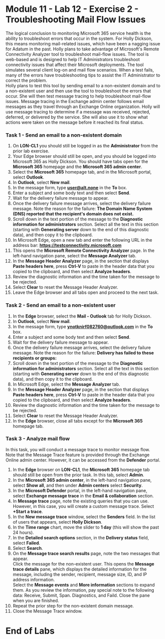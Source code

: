 # Module 11 - Lab 12 - Exercise 2 - Troubleshooting Mail Flow Issues

The logical conclusion to monitoring Microsoft 365 service health is the ability to troubleshoot errors that occur in the system. For Holly Dickson, this means monitoring mail-related issues, which have been a nagging issue for Adatum in the past. Holly plans to take advantage of Microsoft's Remote Connectivity Analyzer tool to troubleshoot mail-flow issues. The tool is web-based and is designed to help IT Administrators troubleshoot connectivity issues that affect their Microsoft deployments. The tool simulates several client log-on and mail flow scenarios. When a test fails, many of the errors have troubleshooting tips to assist the IT Administrator to correct the problem.  
Holly plans to test this tool by sending email to a non-existent domain and to a non-existent user and then use the tool to troubleshoot the errors that occur. She will then test message tracing to help troubleshoot mail-flow issues. Message tracing in the Exchange admin center follows email messages as they travel through an Exchange Online organization. Holly will use message tracing to determine if a message was received, rejected, deferred, or delivered by the service. She will also use it to show what actions were taken on the message before it reached its final status.

### Task 1 - Send an email to a non-existent domain
1. On **LON-CL1** you should still be logged in as the **Administrator** from the prior lab exercise. 
1. Your Edge browser should still be open, and you should be logged into Microsoft 365 as Holly Dickson. You should have tabs open for the **Microsoft 365** homepage and the **Microsoft 365 admin center**.
1. Select the **Microsoft 365** homepage tab, and in the Microsoft portal, select **Outlook**.
1. In **Outlook**, select **New mail**.
1. In the message form, type **user@alt.none** in the **To** box.
1. Enter a subject and some body text and then select **Send**.
1. Wait for the delivery failure message to appear.
1. Once the delivery failure message arrives, select the delivery failure message. Note the reason for the failure: **The Domain Name System (DNS) reported that the recipient's domain does not exist.**
1. Scroll down in the text portion of the message to the **Diagnostic information for administrators** section. Select all the text in this section (starting with **Generating server** down to the end of this diagnostic data), and then copy it to the clipboard.
1. In Microsoft Edge, open a new tab and enter the following URL in the address bar: **https://testconnectivity.microsoft.com**
1. This opens the **Microsoft Remote Connectivity Analyzer** page. In the left-hand navigation pane, select the **Message Analyzer** tab.
1. In the **Message Header Analyzer** page, in the section that displays **Paste headers here**, press **Ctrl-V** to paste in the header data that you copied to the clipboard, and then select **Analyze headers**.
1. Review the diagnostic information and the time taken for the message to be rejected.
1. Select **Clear** to reset the Message Header Analyzer.
1. Leave the Edge browser and all tabs open and proceed to the next task.

### Task 2 - Send an email to a non-existent user
1. In the **Edge** browser, select the **Mail - Outlook** tab for Holly Dickson.
1. In **Outlook**, select **New mail**.
1. In the message form, type **ynotknirf082760@outlook.com** in the **To** box.
1. Enter a subject and some body text and then select **Send**.
1. Wait for the delivery failure message to appear.
1. Once the delivery failure message arrives, select the delivery failure message. Note the reason for the failure: **Delivery has failed to these recipients or groups:**
1. Scroll down in the text portion of the message to the **Diagnostic information for administrators** section. Select all the text in this section (starting with **Generating server** down to the end of this diagnostic data), and then copy it to the clipboard. 
1. In Microsoft Edge, select the **Message Analyzer** tab.
1. In the **Message Header Analyzer** page, in the section that displays **Paste headers here**, press **Ctrl-V** to paste in the header data that you copied to the clipboard, and then select **Analyze headers**.
1. Review the diagnostic information and the time taken for the message to be rejected.
1. Select **Clear** to reset the Message Header Analyzer.
1. In the **Edge** browser, close all tabs except for the **Microsoft 365** homepage tab. 

### Task 3 - Analyze mail flow
In this task, you will conduct a message trace to monitor message flow. Note that the Message Trace feature is provided through the Exchange Online admin center. However, it can be accessed from the **Defender** portal.
1. In the **Edge** browser on **LON-CL1**, the **Microsoft 365** homepage tab should still be open from the prior task. In this tab, select **Admin**. 
1. In the **Microsoft 365 admin center**, in the left-hand navigation pane, select **Show all**, and then under **Admin centers** select **Security**.
1. In the **Microsoft Defender** portal, in the left-hand navigation pane, select **Exchange message trace** in the  **Email & collaboration** section.
1. In **Message trace** page, note the existing queries that you can use. However, in this case, you will create a custom message trace. Select **+Start a trace**.
1. In the **New message trace** window, select the **Senders** field. In the list of users that appears, select **Holly Dickson**.
1. In the **Time range** chart, move the slider to **1 day** (this will show the past 24 hours).
1. In the  **Detailed search options** section, in the **Delivery status** field, select **Failed**.
1. Select **Search**.
1. On the **Message trace search results** page, note the two messages that appear.  
Click the message for the non-existent user. This opens the **Message trace details** pane, which displays the detailed information for the message, including the sender, recipient, message size, ID, and IP address information.  
	Select the **Message events** and **More information** sections to expand them. As you review the information, pay special note to the following data: Receive, Submit, Span. Diagnostics, and Faild.  Close the pane when you are finished.
1. Repeat the prior step for the non-existent domain message. 
1. Close the Message Trace window.
# End of Labs